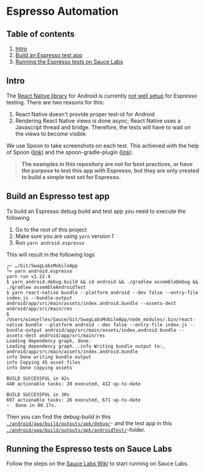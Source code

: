 # Espresso Automation

## Table of contents
1. [Intro](#intro)
1. [Build an Espresso test app](#build-an-espresso-test-app)
1. [Running the Espresso tests on Sauce Labs](#running-the-espresso-tests-on-sauce-labs)

## Intro
The [React Native library](https://github.com/facebook/react-native) for Android is currently [not well setup](https://github.com/facebook/react-native/pull/9942) for Espresso testing. 
There are two reasons for this:

1. React Native doesn't provide proper test-id for Android
1. Rendering React Native views is done async; React Native uses a Javascript thread and bridge. Therefore, the tests will have to wait on the views to become visible.

We use Spoon to take screenshots on each test.
This achieved with the help of Spoon ([link](https://github.com/square/spoon)) and the spoon-gradle-plugin ([link](https://github.com/stanfy/spoon-gradle-plugin)).

> **The examples in this repository are not for best practices, or have the purpose to test this app with Espresso, but they are only created to build a simple test set for Espresso.**

## Build an Espresso test app
To build an Espresso debug build and test app you need to execute the following

1. Go to the root of this project
2. Make sure you are using `yarn` version 1
3. Run `yarn android.espresso` 

This will result in the following logs

```log
╭─ …/Git/SwagLabsMobileApp  
╰> yarn android.espresso
yarn run v1.22.4
$ yarn android.debug.build && cd android && ./gradlew assembleDebug && ./gradlew assembleAndroidTest
$ yarn react-native bundle --platform android --dev false --entry-file index.js --bundle-output android/app/src/main/assets/index.android.bundle --assets-dest android/app/src/main/res
$ /Users/wimselles/Sauce/Git/SwagLabsMobileApp/node_modules/.bin/react-native bundle --platform android --dev false --entry-file index.js --bundle-output android/app/src/main/assets/index.android.bundle --assets-dest android/app/src/main/res
Loading dependency graph, done.
Loading dependency graph...info Writing bundle output to:, android/app/src/main/assets/index.android.bundle
info Done writing bundle output
info Copying 45 asset files
info Done copying assets

BUILD SUCCESSFUL in 42s
440 actionable tasks: 28 executed, 412 up-to-date

BUILD SUCCESSFUL in 30s
697 actionable tasks: 26 executed, 671 up-to-date
✨  Done in 80.17s.

```

Then you can find the debug-build in this [`./android/app/build/outputs/apk/debug/`](./android/app/build/outputs/apk/debug/)- 
and the test app in this [`./android/app/build/outputs/apk/androidTest/`](./android/app/build/outputs/apk/androidTest/)-folder.

## Running the Espresso tests on Sauce Labs
Follow the steps on the [Sauce Labs Wiki](https://wiki.saucelabs.com/display/DOCS/Using+Espresso+for+Real+Device+Testing) to start running on Sauce Labs.

